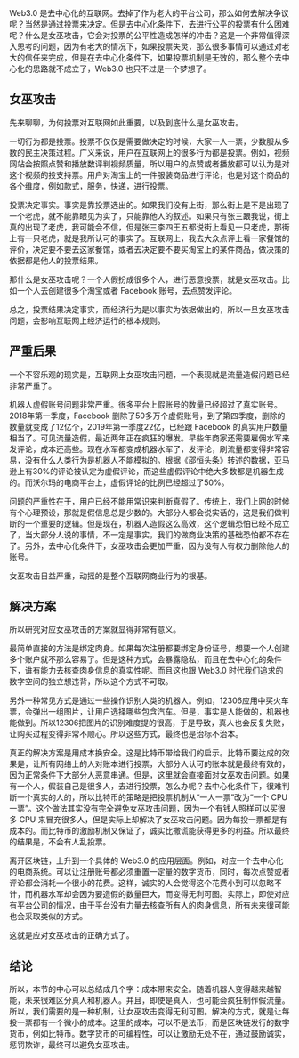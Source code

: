 Web3.0 是去中心化的互联网。去掉了作为老大的平台公司，那么如何去解决争议呢？当然是通过投票来决定。但是去中心化条件下，去进行公平的投票有什么困难呢？什么是女巫攻击，它会对投票的公平性造成怎样的冲击？这是一个非常值得深入思考的问题，因为有老大的情况下，如果投票失灵，那么很多事情可以通过对老大的信任来完成，但是在去中心化条件下，如果投票机制是无效的，那么整个去中心化的思路就不成立了，Web3.0 也只不过是一个梦想了。

## 女巫攻击

先来聊聊，为何投票对互联网如此重要，以及到底什么是女巫攻击。

一切行为都是投票。投票不仅仅是需要做决定的时候，大家一人一票，少数服从多数的民主决策过程。广义来说，用户在互联网上的很多行为都是投票。例如，视频网站会按照点赞和播放数评判视频质量，所以用户的点赞或者播放都可以认为是对这个视频的投支持票。用户对淘宝上的一件服装商品进行评论，也是对这个商品的各个维度，例如款式，服务，快递，进行投票。

投票决定事实。事实是靠投票选出的。如果我们没有上街，那么街上是不是出现了一个老虎，就不能靠眼见为实了，只能靠他人的叙述。如果只有张三跟我说，街上真的出现了老虎，我可能会不信，但是张三李四王五都说街上看见一只老虎，那街上有一只老虎，就是我所认可的事实了。互联网上，我去大众点评上看一家餐馆的评价，决定要不要去这家餐馆，或者去决定要不要买淘宝上的某件商品，做决策的依据都是他人的投票结果。

那什么是女巫攻击呢？一个人假扮成很多个人，进行恶意投票，就是女巫攻击。比如一个人去创建很多个淘宝或者 Facebook 账号，去点赞发评论。

总之，投票结果决定事实，而经济行为是以事实为依据做出的，所以一旦女巫攻击问题，会影响互联网上经济运行的根本规则。

## 严重后果

一个不容乐观的现实是，互联网上女巫攻击问题，一个表现就是流量造假问题已经非常严重了。

机器人虚假账号问题非常严重。很多平台上假账号的数量已经超过了真实账号。2018年第一季度，Facebook 删除了50多万个虚假账号，到了第四季度，删除的数量就变成了12亿个，2019年第一季度22亿，已经跟 Facebook 的真实用户数量相当了。可见流量造假，最近两年正在疯狂的爆发。早些年商家还需要雇佣水军来发评论，成本还高些。现在水军都变成机器水军了，发评论，刷流量都变得非常容易，没有什么人类行为是机器人不能模拟的。根据《邵恒头条》转述的数据，亚马逊上有30%的评论被认定为虚假评论，而这些虚假评论中绝大多数都是机器生成的。而沃尔玛的电商平台上，虚假评论的比例已经超过了50%。

问题的严重性在于，用户已经不能用常识来判断真假了。传统上，我们上网的时候有个心理预设，那就是假信息总是少数的。大部分人都会说实话的，这是我们做判断的一个重要的逻辑。但是现在，机器人造假这么高效，这个逻辑恐怕已经不成立了，当大部分人说的事情，不一定是事实，我们的做商业决策的基础恐怕都不存在了。另外，去中心化条件下，女巫攻击会更加严重，因为没有人有权力删除他人的账号。

女巫攻击日益严重，动摇的是整个互联网商业行为的根基。

## 解决方案

所以研究对应女巫攻击的方案就显得非常有意义。

最简单直接的方法是绑定肉身。如果每次注册都要绑定身份证号，想要一个人创建多个账户就不那么容易了。但是这种方式，会暴露隐私，而且在去中心化的条件下，谁有能力去核查肉身信息的真实性呢。而且这也跟 Web3.0 时代我们追求的数字空间的独立想违背，所以这个方式不可取。

另外一种常见方式是通过一些操作识别人类的机器人。例如，12306应用中买火车票，会弹出一组图片，让用户选择哪些包含汽车。但是，事实是人能做的，机器也能做到。所以12306把图片的识别难度提的很高，于是导致，真人也会反复失败，让购买过程变得非常不顺心。所以这些方式，最终也是治标不治本。

真正的解决方案是用成本换安全。这是比特币带给我们的启示。比特币要达成的效果是，让所有网络上的人对账本进行投票，大部分人认可的账本就是最终有效的，因为正常条件下大部分人恶意串通。但是，这里就会直接面对女巫攻击问题。如果有一个人，假装自己是很多人，去进行投票，怎么办呢？去中心化条件下，很难判断一个真实的人的，所以比特币的策略是把投票机制从“一人一票”改为“一个 CPU 一票”。这个做法其实没有完全避免女巫攻击问题，因为一个有钱人照样可以买很多 CPU 来冒充很多人，但是实际上却解决了女巫攻击问题。因为每投一票都是有成本的。而比特币的激励机制又保证了，诚实比撒谎能获得更多的利益。所以最终的结果是，不会有人乱投票。

离开区块链，上升到一个具体的 Web3.0 的应用层面。例如，对应一个去中心化的电商系统。可以让注册账号都必须重置一定量的数字货币，同时，每次点赞或者评论都会消耗一个很小的花费。这样，诚实的人会觉得这个花费小到可以忽略不计，而机器水军却会因为要造假的数量巨大，而变得无利可图。实际上，即使对应有平台公司的情况，由于平台没有力量去核查所有人的肉身信息，所有未来很可能也会采取类似的方式。

这就是应对女巫攻击的正确方式了。

## 结论

所以，本节的中心可以总结成几个字：成本带来安全。随着机器人变得越来越智能，未来很难区分真人和机器人。并且，即使是真人，也可能会疯狂制作假流量。所以，我们需要的是一种机制，让女巫攻击变得无利可图。解决的方式，就是让每投一票都有一个微小的成本。这里的成本，可以不是法币，而是区块链发行的数字货币，例如比特币。数字货币的可编程性，可以让激励无处不在，通过鼓励诚实，惩罚欺诈，最终可以避免女巫攻击。
